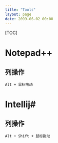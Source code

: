 ```yaml
---
title: "Tools"
layout: page
date: 2099-06-02 00:00
---
```

[TOC]
# Notepad++ #

## 列操作 ##

	Alt + 鼠标拖动

	
# Intellij#

## 列操作 ##

	Alt + Shift + 鼠标拖动